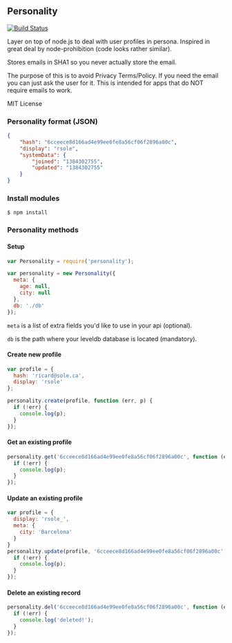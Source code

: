 ## Personality

[![Build Status](https://travis-ci.org/codinglion/node-personality.png)](https://travis-ci.org/codinglion/node-personality)

Layer on top of node.js to deal with user profiles in persona. Inspired in great deal by node-prohibition (code looks rather similar).

Stores emails in SHA1 so you never actually store the email.

The purpose of this is to avoid Privacy Terms/Policy. If you need the email you can just ask the user for it. This is intended for apps that do NOT require emails to work.

MIT License

### Personality format (JSON)

```json
{
    "hash": "6cceece8d166ad4e99ee0fe8a56cf06f2896a00c",
    "display": "rsole",
    "systemData": {
        "joined": "1384302755",
        "updated": "1384302755"
    }
}
```

### Install modules

```
$ npm install
```

### Personality methods

#### Setup

```javascript
var Personality = require('personality');

var personality = new Personality({
  meta: {
    age: null,
    city: null
  },
  db: './db'
});
```
`meta` is a list of extra fields you'd like to use in your api (optional).

`db` is the path where your leveldb database is located (mandatory).

#### Create new profile

```javascript
var profile = {
  hash: 'ricard@sole.ca',
  display: 'rsole'
};

personality.create(profile, function (err, p) {
  if (!err) {
    console.log(p);
  }
});
```

#### Get an existing profile

```javascript
personality.get('6cceece8d166ad4e99ee0fe8a56cf06f2896a00c', function (err, p) {
  if (!err) {
    console.log(p);
  }
});
```

#### Update an existing profile

```javascript
var profile = {
  display: 'rsole_',
  meta: {
    city: 'Barcelona'
  }
}
personality.update(profile, '6cceece8d166ad4e99ee0fe8a56cf06f2896a00c', function (err, p) {
  if (!err) {
    console.log(p);
  }
});
```

#### Delete an existing record

```javascript
personality.del('6cceece8d166ad4e99ee0fe8a56cf06f2896a00c', function (err) {
  if (!err) {
    console.log('deleted!');
  }
});
```
